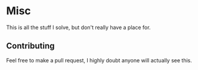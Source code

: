 # Misc 
This is all the stuff I solve, but don't really have a place for. 

## Contributing
Feel free to make a pull request, I highly doubt anyone will actually see this.  


